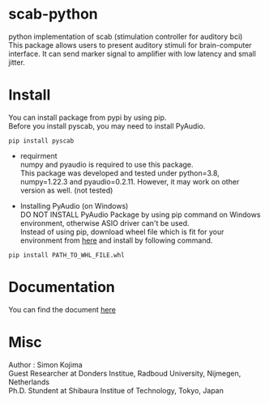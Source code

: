 # scab-python
python implementation of scab (stimulation controller for auditory bci)  
This package allows users to present auditory stimuli for brain-computer interface. It can send marker signal to amplifier with low latency and small jitter.  
  
# Install  
You can install package from pypi by using pip.  
Before you install pyscab, you may need to install PyAudio.  
```
pip install pyscab
```
- requirment  
numpy and pyaudio is required to use this package.  
This package was developed and tested under python=3.8, numpy=1.22.3 and pyaudio=0.2.11. However, it may work on other version as well. (not tested)  

- Installing PyAudio (on Windows)  
DO NOT INSTALL PyAudio Package by using pip command on Windows environment, otherwise ASIO driver can't be used.  
Instead of using pip, download wheel file which is fit for your environment from [here](https://www.lfd.uci.edu/~gohlke/pythonlibs/#pyaudio) and install by following command.  
```
pip install PATH_TO_WHL_FILE.whl
```
  
# Documentation  
You can find the document [here](http://pyscab.readthedocs.io/)
  
# Misc
Author : Simon Kojima  
Guest Researcher at Donders Institue, Radboud University, Nijmegen, Netherlands  
Ph.D. Stundent at Shibaura Institue of Technology, Tokyo, Japan  
